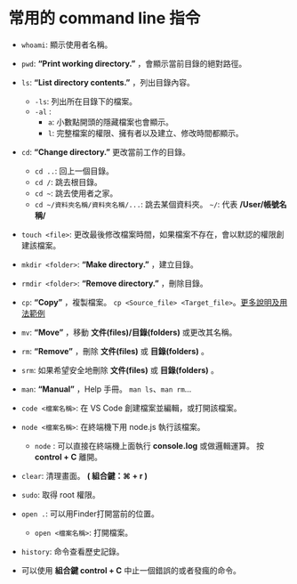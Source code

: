 # 常用的 command line 指令
- `whoami`: 顯示使用者名稱。
- `pwd`: __“Print working directory.”__ ，會顯示當前目錄的絕對路徑。
- `ls`:  __“List directory contents.”__ ，列出目錄內容。
    - `-ls`: 列出所在目錄下的檔案。
    - `-al` :
      - `a`: 小數點開頭的隱藏檔案也會顯示。
      - `l`: 完整檔案的權限、擁有者以及建立、修改時間都顯示。


- `cd`: __“Change directory.”__ 更改當前工作的目錄。
    - `cd ..`: 回上一個目錄。
    - `cd /`: 跳去根目錄。
    - `cd ~`: 跳去使用者之家。
    -  `cd ~/資料夾名稱/資料夾名稱/...`: 跳去某個資料夾。
	`~/`: 代表 __/User/帳號名稱/__

  
- `touch <file>`: 更改最後修改檔案時間，如果檔案不存在，會以默認的權限創建該檔案。
- `mkdir <folder>`:  __“Make directory.”__ ，建立目錄。
- `rmdir <folder>`:  __“Remove directory.”__ ，刪除目錄。
- `cp`: __“Copy”__ ，複製檔案。 `cp <Source_file> <Target_file>`。[更多說明及用法範例](https://ss64.com/osx/cp.html)
- `mv`: __“Move”__ ，移動 __文件(files)/目錄(folders)__ 或更改其名稱。 
- `rm`: __“Remove”__ ，刪除 __文件(files)__ 或 __目錄(folders)__ 。
- `srm`: 如果希望安全地刪除 __文件(files)__ 或 __目錄(folders)__ 。
- `man`: __“Manual”__ ，Help 手冊。 `man ls`、`man rm`...

- `code <檔案名稱>`: 在 VS Code 創建檔案並編輯，或打開該檔案。
- `node <檔案名稱>`: 在終端機下用 node.js 執行該檔案。
   - `node` : 可以直接在終端機上面執行 __console.log__ 或做邏輯運算。 按 __control + C__ 離開。


- `clear`: 清理畫面。 __( 組合鍵：⌘ + r )__
- `sudo`: 取得 root 權限。
- `open .`: 可以用Finder打開當前的位置。
   - `open <檔案名稱>`:  打開檔案。
- `history`: 命令查看歷史記錄。
- 可以使用 __組合鍵 control + C__ 中止一個錯誤的或者發瘋的命令。

